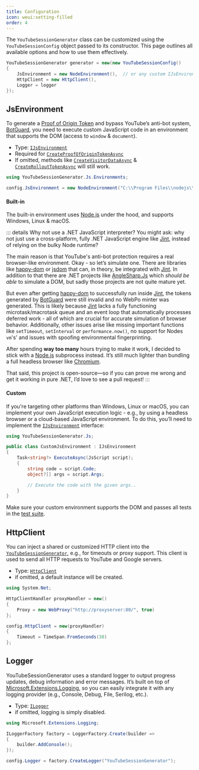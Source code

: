 ```yaml
---
title: Configuration
icon: weui:setting-filled
order: 4
---
```


The `YouTubeSessionGenerator` class can be customized using the `YouTubeSessionConfig` object passed to its constructor. This page outlines all available options and how to use them effectively.

```cs
YouTubeSessionGenerator generator = new(new YouTubeSessionConfig()
{
    JsEnvironment = new NodeEnvironment(),  // or any custom IJsEnvironment
    HttpClient = new HttpClient(),
    Logger = logger
});
```


## JsEnvironment
To generate a [Proof of Origin Token](../guide/#proof-of-origin-token) and bypass YouTube’s anti-bot system, [BotGuard](https://botguard.net/en/home), you need to execute custom JavaScript code in an environment that supports the DOM (access to `window` & `document`).
- Type: [`IJsEnvironment`](/YouTubeSessionGenerator/reference/YouTubeSessionGenerator/Js/IJsEnvironment.html)
- Required for [`CreateProofOfOriginTokenAsync`](/YouTubeSessionGenerator/reference/YouTubeSessionGenerator/YouTubeSessionGenerator.html#createproofoforigintokenasync)
- If omitted, methods like [`CreateVisitorDataAsync`](/YouTubeSessionGenerator/reference/YouTubeSessionGenerator/YouTubeSessionGenerator.html#createvisitordataasync) & [`CreateRolloutTokenAsync`](/YouTubeSessionGenerator/reference/YouTubeSessionGenerator/YouTubeSessionGenerator.html#createrollouttokenasync) will still work.

```cs
using YouTubeSessionGenerator.Js.Environments;

config.JsEnvironment = new NodeEnvironment("C:\\Program Files\\nodejs\\node.exe");
```

#### Built-in
The built-in environment uses [Node.js](https://nodejs.org) under the hood, and supports Windows, Linux & macOS.

::: details Why not use a .NET JavaScript interpreter?
You might ask: why not just use a cross-platform, fully .NET JavaScript engine like [Jint](https://github.com/sebastienros/jint), instead of relying on the bulky Node runtime?

The main reason is that YouTube's anti-bot protection requires a real browser-like environment. Okay - so let’s simulate one. There are libraries like [happy-dom](https://github.com/capricorn86/happy-dom) or [jsdom](https://github.com/jsdom/jsdom) that can, in theory, be integrated with [Jint](https://github.com/sebastienros/jint). In addition to that there are .NET projects like [AngleSharp.Js](https://github.com/AngleSharp/AngleSharp.Js) which *should be able* to simulate a DOM, but sadly those projects are not quite mature yet.

But even after getting [happy-dom](https://github.com/capricorn86/happy-dom) to successfully run inside [Jint](https://github.com/sebastienros/jint), the tokens generated by [BotGuard](https://botguard.net/en/home) were still invalid and no WebPo minter was generated. This is likely because [Jint](https://github.com/sebastienros/jint) lacks a fully functioning microtask/macrotask queue and an event loop that automatically processes deferred work - all of which are crucial for accurate simulation of browser behavior. Additionally, other issues arise like missing important functions like `setTimeout`, `setInterval` or `performance.now()`, no support for Nodes `vm`'s' and issues with spoofing environmental fingerprinting.

After spending **way too many** hours trying to make it work, I decided to stick with a [Node.js](https://nodejs.org) subprocess instead. It’s still much lighter than bundling a full headless browser like [Chromium](https://www.chromium.org/).

That said, this project is open-source—so if you can prove me wrong and get it working in pure .NET, I’d love to see a pull request!
:::

#### Custom
If you're targeting other platforms than Windows, Linux or macOS, you can implement your own JavaScript execution logic - e.g., by using a headless browser or a cloud-based JavaScript environment. To do this, you’ll need to implement the [`IJsEnvironment`](/YouTubeSessionGenerator/reference/YouTubeSessionGenerator/Js/IJsEnvironment.html) interface:
```cs
using YouTubeSessionGenerator.Js;

public class CustomJsEnvironment : IJsEnvironment
{
    Task<string?> ExecuteAsync(JsScript script);
    {
        string code = script.Code;
        object?[] args = script.Args;

        // Execute the code with the given args..
    }
}
```
Make sure your custom environment supports the DOM and passes all tests in the [test suite](https://github.com/IcySnex/YouTubeSessionGenerator/blob/main/YouTubeSessionGenerator.Tests/Js/NodeEnvironmentTests.cs).


## HttpClient
You can inject a shared or customized HTTP client into the [`YouTubeSessionGenerator`](/YouTubeSessionGenerator/YouTubeSessionGenerator.cs), e.g., for timeouts or proxy support. This client is used to send all HTTP requests to YouTube and Google servers.
- Type: [`HttpClient`](https://learn.microsoft.com/dotnet/api/system.net.http.httpclient)
- if omitted, a default instance will be created.

```cs
using System.Net;

HttpClientHandler proxyHandler = new()
{
    Proxy = new WebProxy("http://proxyserver:80/", true)
};

config.HttpClient = new(proxyHandler)
{
    Timeout = TimeSpan.FromSeconds(30)
};
```


## Logger
YouTubeSessionGenerator uses a standard logger to output progress updates, debug information and error messages. It’s built on top of [Microsoft.Extensions.Logging](https://learn.microsoft.com/dotnet/core/extensions/logging), so you can easily integrate it with any logging provider (e.g., Console, Debug, File, Serilog, etc.).
- Type: [`ILogger`](https://learn.microsoft.com/dotnet/api/microsoft.extensions.logging.ilogger)
- if omitted, logging is simply disabled.

```cs
using Microsoft.Extensions.Logging;

ILoggerFactory factory = LoggerFactory.Create(builder =>
{
    builder.AddConsole();
});

config.Logger = factory.CreateLogger("YouTubeSessionGenerator");
```